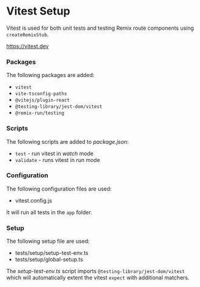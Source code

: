 # Vitest Setup

Vitest is used for both unit tests and testing Remix route components using
`createRemixStub`.

https://vitest.dev

### Packages

The following packages are added:

- `vitest`
- `vite-tsconfig-paths`
- `@vitejs/plugin-react`
- `@testing-library/jest-dom/vitest`
- `@remix-run/testing`

### Scripts

The following scripts are added to _package.json_:

- `test` - run vitest in _watch_ mode
- `validate` - runs vitest in _run_ mode

### Configuration

The following configuration files are used:

- vitest.config.js

It will run all tests in the `app` folder.

### Setup

The following setup file are used:

- tests/setup/setup-test-env.ts
- tests/setup/global-setup.ts

The _setup-test-env.ts_ script imports `@testing-library/jest-dom/vitest`
which will automatically extent the vitest `expect` with additional matchers.
